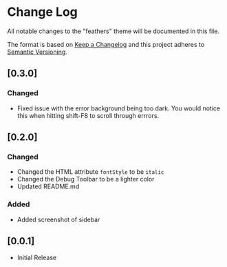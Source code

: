 # Change Log
All notable changes to the "feathers" theme will be documented in this file.

The format is based on [Keep a Changelog](http://keepachangelog.com/en/1.0.0/)
and this project adheres to [Semantic Versioning](http://semver.org/spec/v2.0.0.html).

## [0.3.0]
### Changed
- Fixed issue with the error background being too dark. You would notice this when hitting shift-F8 to scroll through errrors.

## [0.2.0]
### Changed
- Changed the HTML attribute `fontStyle` to be `italic`
- Changed the Debug Toolbar to be a lighter color
- Updated README.md

### Added
- Added screenshot of sidebar

## [0.0.1]
- Initial Release
